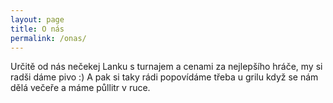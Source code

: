 ```yaml
---
layout: page
title: O nás
permalink: /onas/
---
```



Určitě od nás nečekej Lanku s turnajem a cenami za nejlepšího hráče, my si radši dáme pivo :) A pak si taky rádi popovídáme třeba u grilu když se nám dělá večeře a máme půllitr v ruce.
